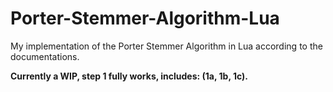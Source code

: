 # Porter-Stemmer-Algorithm-Lua
My implementation of the Porter Stemmer Algorithm in Lua according to the documentations.

**Currently a WIP, step 1 fully works, includes: (1a, 1b, 1c).**
